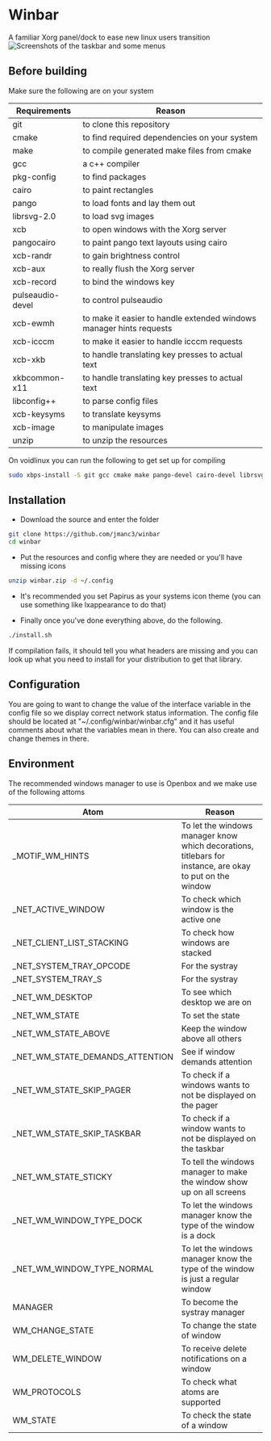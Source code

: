 # Winbar
A familiar Xorg panel/dock to ease new linux users transition
![Screenshots of the taskbar and some menus](screenshots/1.png)

## Before building
Make sure the following are on your system

Requirements | Reason
------------ | -------------
git | to clone this repository
cmake | to find required dependencies on your system
make | to compile generated make files from cmake
gcc | a c++ compiler
pkg-config | to find packages
cairo | to paint rectangles
pango | to load fonts and lay them out
librsvg-2.0 | to load svg images
xcb | to open windows with the Xorg server
pangocairo | to paint pango text layouts using cairo
xcb-randr | to gain brightness control
xcb-aux | to really flush the Xorg server
xcb-record | to bind the windows key
pulseaudio-devel | to control pulseaudio
xcb-ewmh | to make it easier to handle extended windows manager hints requests
xcb-icccm | to make it easier to handle icccm requests
xcb-xkb | to handle translating key presses to actual text
xkbcommon-x11 | to handle translating key presses to actual text
libconfig++ | to parse config files
xcb-keysyms | to translate keysyms
xcb-image | to manipulate images
unzip | to unzip the resources

On voidlinux you can run the following to get set up for compiling
```bash
sudo xbps-install -S git gcc cmake make pango-devel cairo-devel librsvg-devel libxcb-devel xcb-util-devel pulseaudio-devel xcb-util-wm-devel libxkbcommon-devel libxkbcommon-x11 libconfig++-devel xcb-util-keysyms-devel xcb-util-image-devel papirus-icon-theme lxappearance unzip
```

## Installation
* Download the source and enter the folder
```bash
git clone https://github.com/jmanc3/winbar
cd winbar
```
* Put the resources and config where they are needed or you'll have missing icons
```bash
unzip winbar.zip -d ~/.config
```
* It's recommended you set Papirus as your systems icon theme (you can use something like lxappearance to do that)


* Finally once you've done everything above, do the following.
```bash
./install.sh
``` 
If compilation fails, it should tell you what headers are missing and you can look up what you need to install for your distribution to get that library.

## Configuration
You are going to want to change the value of the interface variable in the config file so we display correct network status information.
The config file should be located at "~/.config/winbar/winbar.cfg" and it has useful comments about what the variables mean in there.
You can also create and change themes in there.

## Environment
The recommended windows manager to use is Openbox and we make use of the following attoms

Atom | Reason
------------ | -------------
_MOTIF_WM_HINTS | To let the windows manager know which decorations, titlebars for instance, are okay to put on the window
_NET_ACTIVE_WINDOW | To check which window is the active one 
_NET_CLIENT_LIST_STACKING | To check how windows are stacked
_NET_SYSTEM_TRAY_OPCODE | For the systray
_NET_SYSTEM_TRAY_S | For the systray 
_NET_WM_DESKTOP | To see which desktop we are on
_NET_WM_STATE | To set the state
_NET_WM_STATE_ABOVE | Keep the window above all others
_NET_WM_STATE_DEMANDS_ATTENTION | See if window demands attention
_NET_WM_STATE_SKIP_PAGER | To check if a windows wants to not be displayed on the pager
_NET_WM_STATE_SKIP_TASKBAR | To check if a window wants to not be displayed on the taskbar
_NET_WM_STATE_STICKY | To tell the windows manager to make the window show up on all screens
_NET_WM_WINDOW_TYPE_DOCK | To let the windows manager know the type of the window is a dock
_NET_WM_WINDOW_TYPE_NORMAL | To let the windows manager know the type of the window is just a regular window
MANAGER | To become the systray manager
WM_CHANGE_STATE | To change the state of window
WM_DELETE_WINDOW | To receive delete notifications on a window
WM_PROTOCOLS | To check what atoms are supported
WM_STATE | To check the state of a window


